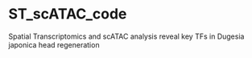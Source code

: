 # ST_scATAC_code
Spatial Transcriptomics and scATAC analysis reveal key TFs in Dugesia japonica head regeneration
